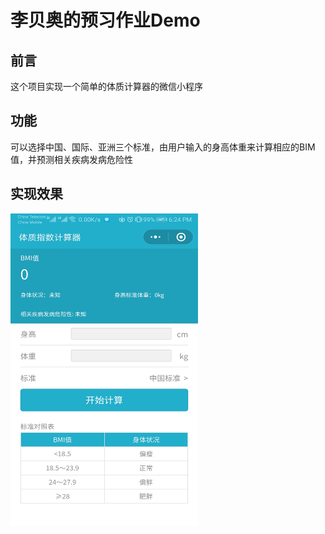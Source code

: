 李贝奥的预习作业Demo 
=====================
## 前言
这个项目实现一个简单的体质计算器的微信小程序
## 功能
可以选择中国、国际、亚洲三个标准，由用户输入的身高体重来计算相应的BIM值，并预测相关疾病发病危险性
## 实现效果
<img src = "https://github.com/Bluepepsis/homework1_2/blob/master/LibeiaoDemo/preview.jpg" width="300" height="500" >



